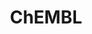 ---
bigquery: https://console.cloud.google.com/bigquery?p=patents-public-data&d=ebi_chembl&page=dataset
citation: '"The ChEMBL database in 2017." Anna Gaulton, Anne Hersey, Michał Nowotka,
  A Patrícia Bento, Jon Chambers, David Mendez, Prudence Mutowo, Francis Atkinson,
  Louisa J Bellis, Elena Cibrián-Uhalte, Mark Davies, Nathan Dedman, Anneli Karlsson,
  María Paula Magariños, John P Overington, George Papadatos, Ines Smit, Andrew R
  Leach Nucleic acids Research (2017) 45 (Database Issue), D945-D954'
contributors: European Bioinformatics Institute
cost: None
description: ChEMBL Data is a manually curated database of small molecules used in
  drug discovery, including information about existing patented drugs.
documentation: 'schema: https://www.ebi.ac.uk/chembl/db_schema


  '
last_edit: 04/12/2022, 14:42:32
location: https://console.cloud.google.com/marketplace/product/google_patents_public_datasets/chembl
maintained_by: EMBL-EBI, an outstation of European Molecular Biology Laboratory
related_publications: '

  ChEMBL: towards direct deposition of bioassay data.


  Mendez D, Gaulton A, Bento AP, Chambers J, De Veij M, Félix E, Magariños MP, Mosquera
  JF, Mutowo P, Nowotka M, Gordillo-Marañón M, Hunter F, Junco L, Mugumbate G, Rodriguez-Lopez
  M, Atkinson F, Bosc N, Radoux CJ, Segura-Cabrera A, Hersey A, Leach AR.


  — Nucleic Acids Res. 2019; 47(D1):D930-D940. doi: 10.1093/nar/gky1075

  '
schema_fields:
- target_type
- chebi_par_id
- mc_target_name
- drug_product_flag
- last_page
- site_name
- withdrawn_class
- actsm_id
- pubmed_id
- mechanism_of_action
- label
- mc_target_type
- direct_interaction
- ddd_admr
- l6
- ingredient
- mc_organism
- active_ingredient
- ddd_value
- relationship_type
- std_act_id
- source_domain_id
- cell_description
- level3_description
- indication_class
- clo_id
- issue
- cl_lincs_id
- assay_source
- volume
- dosage_form
- inorganic_flag
- mutation
- enzyme_name
- standard_value
- metabolite_record_id
- component_id
- protclasssyn_id
- qed_weighted
- standard_type
- normal_range_max
- acd_logp
- bao_id
- relationship
- stem_class
- l5
- first_approval
- withdrawn_country
- disease_efficacy
- data_validity_comment
- text_value
- selectivity_comment
- level2
- authors
- assay_tissue
- level4_description
- stem
- entity_type
- cellosaurus_id
- drug_record_id
- alogp
- acd_most_apka
- frac_code
- ro3_pass
- ddd_units
- delist_flag
- src_compound_id
- alert_id
- who_name
- usan_stem_definition
- max_phase_for_ind
- doc_type
- entity_id
- atc_code
- full_molformula
- assay_cell_type
- site_id
- sequence
- synonyms
- ass_cls_map_id
- syn_type
- ap_id
- chembl_id
- mw_freebase
- l8
- standard_units
- cx_most_bpka
- site_residues
- withdrawn_year
- uberon_id
- efo_term
- topical
- mol_atc_id
- cx_logp
- warning_country
- met_conversion
- record_id
- updated_by
- mecref_id
- accession
- ref_id
- full_mwt
- aidx
- helm_notation
- confidence
- stat
- l7
- withdrawn_flag
- comp_class_id
- hrac_code
- standard_upper_value
- idx
- patent_id
- assay_test_type
- drug_substance_flag
- mc_tax_id
- standard_text_value
- tissue_id
- compd_id
- assay_strain
- end_position
- substrate_record_id
- num_alerts
- status
- target_mapping
- acd_most_bpka
- level2_description
- patent_use_code
- biocomp_id
- compound_key
- availability_type
- frac_class_id
- bei
- submission_date
- indref_id
- relationship_desc
- cx_most_apka
- upper_value
- parent_id
- approval_date
- therapeutic_flag
- cell_source_tax_id
- standard_relation
- l1
- mesh_heading
- mol_hrac_id
- src_id
- usan_year
- lle
- related_tid
- annotation
- assay_param_id
- usan_substem
- parent_go_id
- rgid
- cell_source_organism
- natural_product
- source
- sei
- major_class
- result_flag
- domain_name
- aspect
- normal_range_min
- published_value
- warning_year
- assay_organism
- level4
- cell_ontology_id
- start_position
- max_phase
- canonical_smiles
- go_id
- tbl
- class_level
- published_units
- active_molregno
- previous_company
- component_synonym
- heavy_atoms
- updated_on
- innovator_company
- domain_type
- standard_inchi
- abstract
- parameter_type
- level1
- strength
- class_type
- route
- who_extra
- comments
- last_active
- product_id
- dosed_ingredient
- targrel_id
- value
- formulation_id
- journal
- assay_subcellular_fraction
- assay_id
- binding_site_comment
- bao_endpoint
- domain_id
- activity_id
- cidx
- orig_description
- efo_id
- molecular_species
- publication_number
- ddd_id
- irac_code
- as_id
- met_id
- hba_lipinski
- level3
- drugind_id
- ridx
- assay_type
- parent_type
- activity_comment
- action_type
- patent_expire_date
- nda_type
- country
- level5
- ref_url
- mol_frac_id
- mol_irac_id
- pref_name
- warning_type
- cx_logd
- first_page
- aromatic_rings
- molfile
- short_name
- targcomp_id
- first_in_class
- db_source
- protein_class_synonym
- assay_tax_id
- irac_class_id
- molregno
- res_stem_id
- num_ro5_violations
- polymer_flag
- creation_date
- parameter_value
- target_desc
- homologue
- compsyn_id
- predbind_id
- comp_go_id
- units
- ad_type
- l2
- potential_duplicate
- hbd_lipinski
- year
- mesh_id
- smid
- tid
- path
- mechanism_comment
- db_version
- bto_id
- usan_stem
- tid_fixed
- trade_name
- ddd_comment
- patent_no
- protein_class_desc
- molsyn_id
- domain_description
- assay_desc
- molecular_mechanism
- published_type
- prodrug
- chirality
- research_stem
- sequence_md5sum
- assay_class_id
- title
- applicant_full_name
- structure_type
- pathway_key
- src_short_name
- cpd_str_alert_id
- psa
- hba
- qudt_units
- warning_description
- isoform
- organism
- smarts
- toid
- parent_molregno
- name
- l4
- prediction_method
- standard_flag
- log_id
- variant_id
- curation_comment
- alert_set_id
- le
- priority
- set_name
- subgroup
- metref_id
- description
- alert_name
- parenteral
- met_comment
- pathway_id
- company
- definition
- curated_by
- job_id
- sitecomp_id
- black_box_warning
- cell_id
- protein_class_id
- rtb
- oc_id
- cell_source_tissue
- standard_inchi_key
- oral
- withdrawn_reason
- src_description
- src_assay_id
- warnref_id
- version
- bao_format
- num_lipinski_ro5_violations
- enzyme_tid
- compound_name
- doi
- pchembl_value
- assay_category
- tax_id
- usan_stem_id
- mec_id
- level1_description
- published_relation
- warning_class
- caloha_id
- activity_count
- hbd
- acd_logd
- molecule_type
- relation
- l3
- component_type
- mc_target_accession
- doc_id
- species_group_flag
- downgraded
- uo_units
- confidence_score
- type
- prod_pat_id
- hrac_class_id
- ref_type
- co_stem_id
- warning_id
- cell_name
- mw_monoisotopic
shortname: chembl
tags:
- biotechnology
- health
- chemical
- bioinformatics
- medical
terms_of_use: CC BY-SA 3.0
title: ChEMBL
uuid: e232a192-965c-4ec9-904c-155b6dfe56c5
---